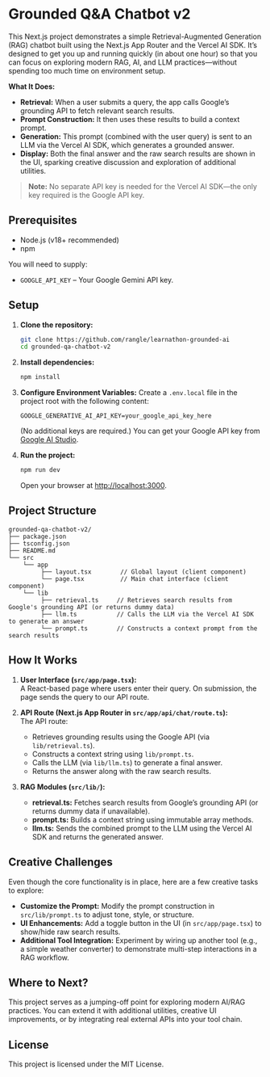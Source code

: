 # Grounded Q&A Chatbot v2

This Next.js project demonstrates a simple Retrieval-Augmented Generation (RAG) chatbot built using the Next.js App Router and the Vercel AI SDK. It’s designed to get you up and running quickly (in about one hour) so that you can focus on exploring modern RAG, AI, and LLM practices—without spending too much time on environment setup.

**What It Does:**

- **Retrieval:** When a user submits a query, the app calls Google’s grounding API to fetch relevant search results.
- **Prompt Construction:** It then uses these results to build a context prompt.
- **Generation:** This prompt (combined with the user query) is sent to an LLM via the Vercel AI SDK, which generates a grounded answer.
- **Display:** Both the final answer and the raw search results are shown in the UI, sparking creative discussion and exploration of additional utilities.

> **Note:** No separate API key is needed for the Vercel AI SDK—the only key required is the Google API key.

## Prerequisites

- Node.js (v18+ recommended)
- npm

You will need to supply:

- `GOOGLE_API_KEY` – Your Google Gemini API key.

## Setup

1. **Clone the repository:**

   ```bash
   git clone https://github.com/rangle/learnathon-grounded-ai
   cd grounded-qa-chatbot-v2
   ```

2. **Install dependencies:**

   ```bash
   npm install
   ```

3. **Configure Environment Variables:**
   Create a `.env.local` file in the project root with the following content:

   ```
   GOOGLE_GENERATIVE_AI_API_KEY=your_google_api_key_here
   ```

   (No additional keys are required.)
   You can get your Google API key from [Google AI Studio](https://aistudio.google.com/app/apikey).

4. **Run the project:**
   ```bash
   npm run dev
   ```
   Open your browser at [http://localhost:3000](http://localhost:3000).

## Project Structure

```
grounded-qa-chatbot-v2/
├── package.json
├── tsconfig.json
├── README.md
└── src
    └── app
         ├── layout.tsx        // Global layout (client component)
         └── page.tsx          // Main chat interface (client component)
    └── lib
         ├── retrieval.ts     // Retrieves search results from Google's grounding API (or returns dummy data)
         ├── llm.ts           // Calls the LLM via the Vercel AI SDK to generate an answer
         └── prompt.ts        // Constructs a context prompt from the search results
```

## How It Works

1. **User Interface (`src/app/page.tsx`):**  
   A React-based page where users enter their query. On submission, the page sends the query to our API route.

2. **API Route (Next.js App Router in `src/app/api/chat/route.ts`):**  
   The API route:

   - Retrieves grounding results using the Google API (via `lib/retrieval.ts`).
   - Constructs a context string using `lib/prompt.ts`.
   - Calls the LLM (via `lib/llm.ts`) to generate a final answer.
   - Returns the answer along with the raw search results.

3. **RAG Modules (`src/lib/`):**
   - **retrieval.ts:** Fetches search results from Google’s grounding API (or returns dummy data if unavailable).
   - **prompt.ts:** Builds a context string using immutable array methods.
   - **llm.ts:** Sends the combined prompt to the LLM using the Vercel AI SDK and returns the generated answer.

## Creative Challenges

Even though the core functionality is in place, here are a few creative tasks to explore:

- **Customize the Prompt:** Modify the prompt construction in `src/lib/prompt.ts` to adjust tone, style, or structure.
- **UI Enhancements:** Add a toggle button in the UI (in `src/app/page.tsx`) to show/hide raw search results.
- **Additional Tool Integration:** Experiment by wiring up another tool (e.g., a simple weather converter) to demonstrate multi-step interactions in a RAG workflow.

## Where to Next?

This project serves as a jumping-off point for exploring modern AI/RAG practices. You can extend it with additional utilities, creative UI improvements, or by integrating real external APIs into your tool chain.

## License

This project is licensed under the MIT License.
